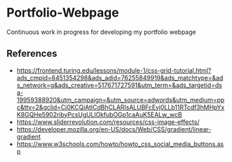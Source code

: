 # Portfolio-Webpage
Continuous work in progress for developing my portfolio webpage




## References
* https://frontend.turing.edu/lessons/module-1/css-grid-tutorial.html?ads_cmpid=6451354298&ads_adid=76255849919&ads_matchtype=&ads_network=g&ads_creative=517671727591&utm_term=&ads_targetid=dsa-19959388920&utm_campaign=&utm_source=adwords&utm_medium=ppc&ttv=2&gclid=Cj0KCQiAtICdBhCLARIsALUBFcEyj0LLb11RTcdf3hMHpYxK8GQHe5902ribyPcsUgULlOkfubOGp1caAuK5EALw_wcB
* https://www.sliderrevolution.com/resources/css-image-effects/
* https://developer.mozilla.org/en-US/docs/Web/CSS/gradient/linear-gradient
* https://www.w3schools.com/howto/howto_css_social_media_buttons.asp
